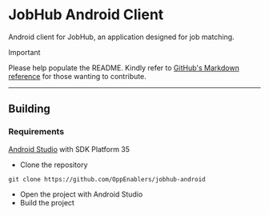 # JobHub Android Client

Android client for JobHub, an application designed for job matching.

> [!IMPORTANT]
> Please help populate the README.
> Kindly refer to [GitHub's Markdown reference](https://docs.github.com/en/get-started/writing-on-github/getting-started-with-writing-and-formatting-on-github/basic-writing-and-formatting-syntax)
> for those wanting to contribute.

---

## Building
### Requirements
[Android Studio](https://developer.android.com/studio) with SDK Platform 35

- Clone the repository
```
git clone https://github.com/OppEnablers/jobhub-android
```
- Open the project with Android Studio
- Build the project
